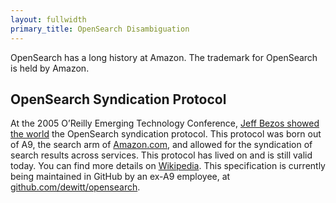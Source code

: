```yaml
---
layout: fullwidth
primary_title: OpenSearch Disambiguation 
---
```



OpenSearch has a long history at Amazon. The trademark for OpenSearch is held by Amazon.

## OpenSearch Syndication Protocol

At the 2005 O’Reilly Emerging Technology Conference, [Jeff Bezos showed the world](https://www.technologyreview.com/2005/03/15/231423/jeff-bezos-unveils-vertical-search-live-from-the-oreilly-e-tech-conference/) the OpenSearch syndication protocol. This protocol was born out of A9, the search arm of [Amazon.com](http://amazon.com/), and allowed for the syndication of search results across services. This protocol has lived on and is still valid today. You can find more details on [Wikipedia](https://en.wikipedia.org/wiki/OpenSearch). This specification is currently being maintained in GitHub by an ex-A9 employee, at [github.com/dewitt/opensearch](http://github.com/dewitt/opensearch).

